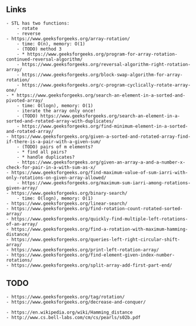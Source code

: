 ## Links
    - STL has two functions:
        - rotate
        - reverse
    - https://www.geeksforgeeks.org/array-rotation/
        - time: O(n), memory: O(1)
        - (TODO) method 3
        - * https://www.geeksforgeeks.org/program-for-array-rotation-continued-reversal-algorithm/
        - https://www.geeksforgeeks.org/reversal-algorithm-right-rotation-array/
        - https://www.geeksforgeeks.org/block-swap-algorithm-for-array-rotation/
        - https://www.geeksforgeeks.org/c-program-cyclically-rotate-array-one/
    - * https://www.geeksforgeeks.org/search-an-element-in-a-sorted-and-pivoted-array/
        - time: O(logn), memory: O(1)
        - iterate the array only once!
        - (TODO) https://www.geeksforgeeks.org/search-an-element-in-a-sorted-and-rotated-array-with-duplicates/
        - https://www.geeksforgeeks.org/find-minimum-element-in-a-sorted-and-rotated-array/
    - https://www.geeksforgeeks.org/given-a-sorted-and-rotated-array-find-if-there-is-a-pair-with-a-given-sum/
        - (TODO) pairs of m elements?
        - * find all pairs?
        - * handle duplicates?
        - https://www.geeksforgeeks.org/given-an-array-a-and-a-number-x-check-for-pair-in-a-with-sum-as-x/
    - https://www.geeksforgeeks.org/find-maximum-value-of-sum-iarri-with-only-rotations-on-given-array-allowed/
        - https://www.geeksforgeeks.org/maximum-sum-iarri-among-rotations-given-array/
    - https://www.geeksforgeeks.org/binary-search/
        - time: O(logn), memory: O(1)
    - https://www.geeksforgeeks.org/linear-search/
    - https://www.geeksforgeeks.org/find-rotation-count-rotated-sorted-array/
    - https://www.geeksforgeeks.org/quickly-find-multiple-left-rotations-of-an-array/
    - https://www.geeksforgeeks.org/find-a-rotation-with-maximum-hamming-distance/
    - https://www.geeksforgeeks.org/queries-left-right-circular-shift-array/
    - https://www.geeksforgeeks.org/print-left-rotation-array/
    - https://www.geeksforgeeks.org/find-element-given-index-number-rotations/
    - https://www.geeksforgeeks.org/split-array-add-first-part-end/

## TODO
    - https://www.geeksforgeeks.org/tag/rotation/
    - https://www.geeksforgeeks.org/decrease-and-conquer/

    - https://en.wikipedia.org/wiki/Hamming_distance
    - http://www.cs.bell-labs.com/cm/cs/pearls/s02b.pdf
